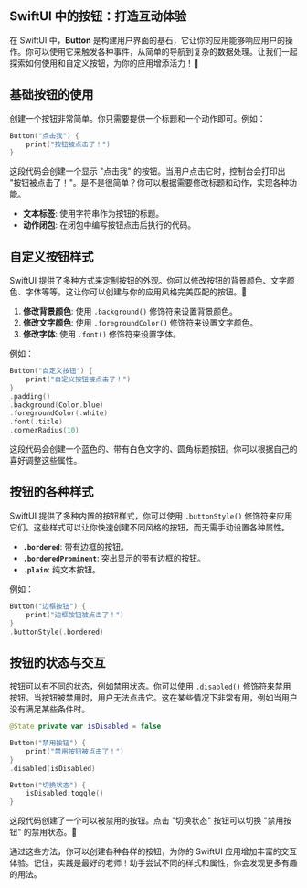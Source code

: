 ﻿## SwiftUI 中的按钮：打造互动体验

在 SwiftUI 中，**Button** 是构建用户界面的基石，它让你的应用能够响应用户的操作。你可以使用它来触发各种事件，从简单的导航到复杂的数据处理。让我们一起探索如何使用和自定义按钮，为你的应用增添活力！🚀

## 基础按钮的使用

创建一个按钮非常简单。你只需要提供一个标题和一个动作即可。例如：

```swift
Button("点击我") {
    print("按钮被点击了！")
}
```

这段代码会创建一个显示 "点击我" 的按钮。当用户点击它时，控制台会打印出 "按钮被点击了！"。是不是很简单？你可以根据需要修改标题和动作，实现各种功能。

*   **文本标签**: 使用字符串作为按钮的标题。
*   **动作闭包**: 在闭包中编写按钮点击后执行的代码。

## 自定义按钮样式

SwiftUI 提供了多种方式来定制按钮的外观。你可以修改按钮的背景颜色、文字颜色、字体等等。这让你可以创建与你的应用风格完美匹配的按钮。🎨

1.  **修改背景颜色**: 使用 `.background()` 修饰符来设置背景颜色。
2.  **修改文字颜色**: 使用 `.foregroundColor()` 修饰符来设置文字颜色。
3.  **修改字体**: 使用 `.font()` 修饰符来设置字体。

例如：

```swift
Button("自定义按钮") {
    print("自定义按钮被点击了！")
}
.padding()
.background(Color.blue)
.foregroundColor(.white)
.font(.title)
.cornerRadius(10)
```

这段代码会创建一个蓝色的、带有白色文字的、圆角标题按钮。你可以根据自己的喜好调整这些属性。

## 按钮的各种样式

SwiftUI 提供了多种内置的按钮样式，你可以使用 `.buttonStyle()` 修饰符来应用它们。这些样式可以让你快速创建不同风格的按钮，而无需手动设置各种属性。

*   **`.bordered`**: 带有边框的按钮。
*   **`.borderedProminent`**: 突出显示的带有边框的按钮。
*   **`.plain`**: 纯文本按钮。

例如：

```swift
Button("边框按钮") {
    print("边框按钮被点击了！")
}
.buttonStyle(.bordered)
```

## 按钮的状态与交互

按钮可以有不同的状态，例如禁用状态。你可以使用 `.disabled()` 修饰符来禁用按钮。当按钮被禁用时，用户无法点击它。这在某些情况下非常有用，例如当用户没有满足某些条件时。

```swift
@State private var isDisabled = false

Button("禁用按钮") {
    print("禁用按钮被点击了！")
}
.disabled(isDisabled)

Button("切换状态") {
    isDisabled.toggle()
}
```

这段代码创建了一个可以被禁用的按钮。点击 "切换状态" 按钮可以切换 "禁用按钮" 的禁用状态。🎉

通过这些方法，你可以创建各种各样的按钮，为你的 SwiftUI 应用增加丰富的交互体验。记住，实践是最好的老师！动手尝试不同的样式和属性，你会发现更多有趣的用法。


